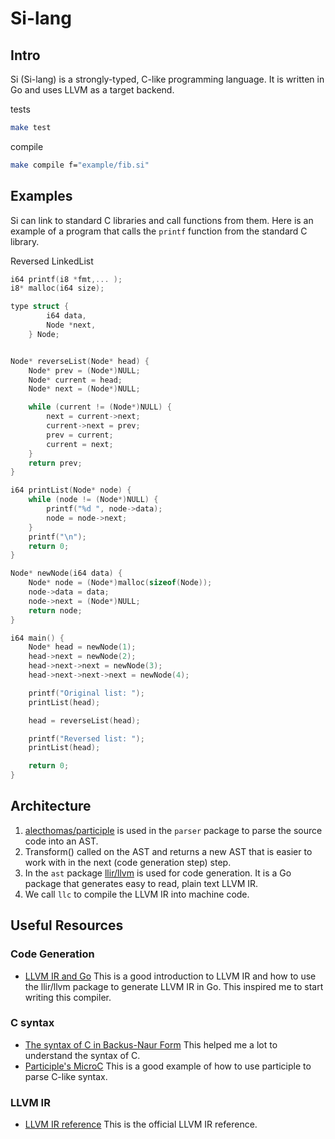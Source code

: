 # Si-lang

## Intro

Si (Si-lang) is a strongly-typed, C-like programming language. It is written in Go and uses LLVM as a target backend.

tests
```bash
make test
```

compile
```bash
make compile f="example/fib.si"
```

## Examples

Si can link to standard C libraries and call functions from them. Here is an example of a program that calls the ```printf``` function from the standard C library.

Reversed LinkedList 
```c
i64 printf(i8 *fmt,... );
i8* malloc(i64 size);

type struct {
		i64 data,
		Node *next,
	} Node;


Node* reverseList(Node* head) {
    Node* prev = (Node*)NULL;
    Node* current = head;
    Node* next = (Node*)NULL;

    while (current != (Node*)NULL) {
        next = current->next;
        current->next = prev;
        prev = current;
        current = next;
    }
    return prev;
}

i64 printList(Node* node) {
    while (node != (Node*)NULL) {
        printf("%d ", node->data);
        node = node->next;
    }
    printf("\n");
    return 0;
}

Node* newNode(i64 data) {
    Node* node = (Node*)malloc(sizeof(Node));
    node->data = data;
    node->next = (Node*)NULL;
    return node;
}

i64 main() {
    Node* head = newNode(1);
    head->next = newNode(2);
    head->next->next = newNode(3);
    head->next->next->next = newNode(4);

    printf("Original list: ");
    printList(head);

    head = reverseList(head);

    printf("Reversed list: ");
    printList(head);

    return 0;
}
```

## Architecture

1. [alecthomas/participle](https://github.com/alecthomas/participle) is used in the ```parser``` package to parse the source code into an AST.
2. Transform() called on the AST and returns a new AST that is easier to work with in the next (code generation step) step.
3. In the ```ast``` package [llir/llvm](https://github.com/llir/llvm) is used for code generation. It is a Go package that generates easy to read, plain text LLVM IR.
4. We call ```llc``` to compile the LLVM IR into machine code.


## Useful Resources

### Code Generation
- [LLVM IR and Go](https://blog.gopheracademy.com/advent-2018/llvm-ir-and-go/) This is a good introduction to LLVM IR and how to use the llir/llvm package to generate LLVM IR in Go. This inspired me to start writing this compiler.

### C syntax
- [The syntax of C in Backus-Naur Form](https://cs.wmich.edu/~gupta/teaching/cs4850/sumII06/The%20syntax%20of%20C%20in%20Backus-Naur%20form.htm) This helped me a lot to understand the syntax of C.
- [Participle's MicroC](https://github.com/alecthomas/participle/tree/master/_examples/microc) This is a good example of how to use participle to parse C-like syntax.

### LLVM IR
- [LLVM IR reference](https://llvm.org/docs/LangRef.html) This is the official LLVM IR reference.
